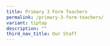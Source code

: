 ```yaml
---
title: Primary 3 Form Teachers
permalink: /primary-3-form-teachers/
variant: tiptap
description: ""
third_nav_title: Our Staff
---
```

